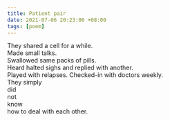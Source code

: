```yaml
---
title: Patient pair
date: 2021-07-06 20:23:00 +08:00
tags: [poem]
---
```



They shared a cell for a while.  
Made small talks.   
Swallowed same packs of pills.  
Heard halted sighs and replied with another.  
Played with relapses.
Checked-in with doctors weekly.     
They simply   
did   
not   
know   
how to deal with each other.   
